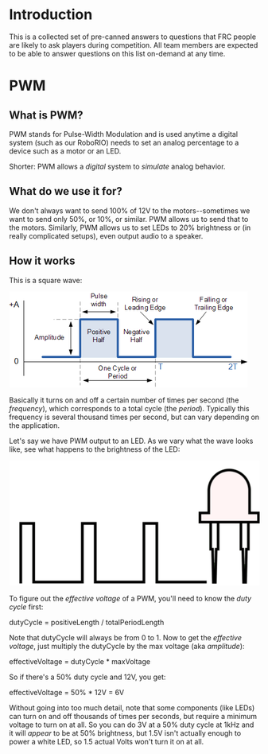 # Introduction

This is a collected set of pre-canned answers to questions that FRC people are likely to ask
players during competition.  All team members are expected to be able to answer questions on
this list on-demand at any time.

# PWM

## What is PWM?

PWM stands for Pulse-Width Modulation and is used anytime a digital system (such as our
RoboRIO) needs to set an analog percentage to a device such as a motor or an LED.

Shorter: PWM allows a *digital* system to *simulate* analog behavior.

## What do we use it for?

We don't always want to send 100% of 12V to the motors--sometimes we want to send only 50%,
or 10%, or similar.  PWM allows us to send that to the motors.  Similarly, PWM allows us to
set LEDs to 20% brightness or (in really complicated setups), even output audio to a speaker.

## How it works

This is a square wave:

![Square Wave](square.gif)

Basically it turns on and off a certain number of times per second (the *frequency*), which
corresponds to a total cycle (the *period*).  Typically this frequency is several thousand
times per second, but can vary depending on the application.

Let's say we have PWM output to an LED.  As we vary what the wave looks like, see what
happens to the brightness of the LED:

![PWM Animation](pwm.gif)

To figure out the *effective voltage* of a PWM, you'll need to know the *duty cycle* first:

dutyCycle = positiveLength / totalPeriodLength

Note that dutyCycle will always be from 0 to 1.  Now to get the *effective voltage*, just
multiply the dutyCycle by the max voltage (aka *amplitude*):

effectiveVoltage = dutyCycle * maxVoltage

So if there's a 50% duty cycle and 12V, you get:

effectiveVoltage = 50% * 12V = 6V

Without going into too much detail, note that some components (like LEDs) can turn on and
off thousands of times per seconds, but require a minimum voltage to turn on at all.  So
you can do 3V at a 50% duty cycle at 1kHz and it will *appear* to be at 50% brightness, but
1.5V isn't actually enough to power a white LED, so 1.5 actual Volts won't turn it on at
all.
